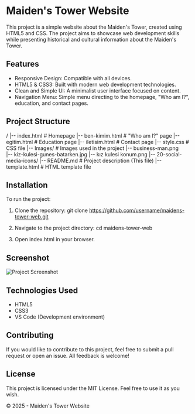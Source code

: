 
# Maiden's Tower Website

This project is a simple website about the Maiden's Tower, created using HTML5 and CSS. The project aims to showcase web development skills while presenting historical and cultural information about the Maiden's Tower.

## Features
- Responsive Design: Compatible with all devices.
- HTML5 & CSS3: Built with modern web development technologies.
- Clean and Simple UI: A minimalist user interface focused on content.
- Navigation Menu: Simple menu directing to the homepage, "Who am I?", education, and contact pages.

## Project Structure
/
|-- index.html              # Homepage
|-- ben-kimim.html          # "Who am I?" page
|-- egitim.html             # Education page
|-- iletisim.html           # Contact page
|-- style.css               # CSS file
|-- Images/                 # Images used in the project
    |-- business-man.png    
    |-- kiz-kulesi-gunes-batarken.jpg
    |-- kız kulesi konum.png
    |-- 20-social-media-icons/
|-- README.md               # Project description (This file)
|-- template.html           # HTML template file

## Installation
To run the project:

1. Clone the repository:
   git clone https://github.com/username/maidens-tower-web.git

2. Navigate to the project directory:
   cd maidens-tower-web

3. Open index.html in your browser.

## Screenshot
![Project Screenshot](Images/kiz-kulesi-gunes-batarken.jpg)

## Technologies Used
- HTML5
- CSS3  
- VS Code (Development environment)

## Contributing
If you would like to contribute to this project, feel free to submit a pull request or open an issue. All feedback is welcome!

## License
This project is licensed under the MIT License. Feel free to use it as you wish.

© 2025 - Maiden's Tower Website
